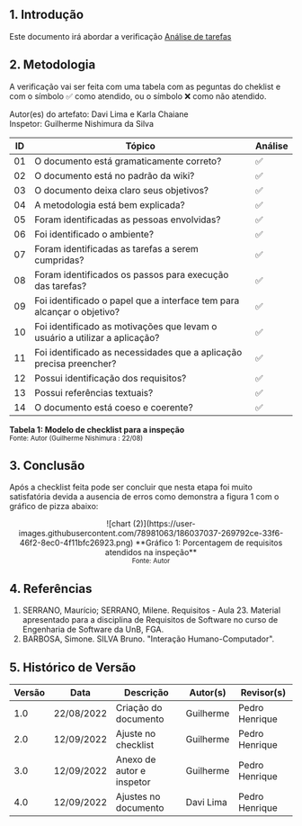 ## 1. Introdução
Este documento irá abordar a verificação [Análise de tarefas](../analise_requisitos/analise_tarefas.md)


## 2. Metodologia

A verificação vai ser feita com uma tabela com as peguntas do cheklist e com o símbolo ✅ como atendido, ou o símbolo ❌ como não atendido.

Autor(es) do artefato: Davi Lima e Karla Chaiane   
Inspetor: Guilherme Nishimura da Silva

| ID  | Tópico                                                                     | Análise |
| --- | -------------------------------------------------------------------------- | ------- |
| 01  | O documento está gramaticamente correto?                                   | ✅     |
| 02  | O documento está no padrão da wiki?                                        | ✅     |
| 03  | O documento deixa claro seus objetivos?                                    | ✅     |
| 04  | A metodologia está bem explicada?                                          | ✅     |
| 05  | Foram identificadas as pessoas envolvidas?                                 | ✅     |
| 06  | Foi identificado o ambiente?                                               | ✅     |
| 07  | Foram identificadas as tarefas a serem cumpridas?                          | ✅     |
| 08  | Foram identificados os passos para execução das tarefas?                   | ✅     |
| 09  | Foi identificado o papel que a interface tem para alcançar o objetivo?     | ✅     |
| 10  | Foi identificado as motivações que levam o usuário a utilizar a aplicação? | ✅     |
| 11  | Foi identificado as necessidades que a aplicação precisa preencher?        | ✅     |
| 12  | Possui identificação dos requisitos?                                       | ✅     |
| 13  | Possui referências textuais?                                               | ✅     |
| 14  | O documento está coeso e coerente?                                         | ✅     |

**Tabela 1: Modelo de checklist para a inspeção** <br>
<small>Fonte: Autor (Guilherme Nishimura : 22/08) </small></center>

## 3. Conclusão

Após a checklist feita pode ser concluir que nesta etapa foi muito satisfatória devida a ausencia de erros como demonstra a figura 1 com o gráfico de pizza abaixo:

<center>![chart (2)](https://user-images.githubusercontent.com/78981063/186037037-269792ce-33f6-46f2-8ec0-4f11bfc26923.png)  
**Gráfico 1: Porcentagem de requisitos atendidos na inspeção** <br>
<small>Fonte: Autor</small></center>

## 4. Referências

1. SERRANO, Maurício; SERRANO, Milene. Requisitos - Aula 23. Material apresentado para a disciplina de Requisitos de Software no curso de Engenharia de Software da UnB, FGA.
2. BARBOSA, Simone. SILVA Bruno. "Interação Humano-Computador".


## 5. Histórico de Versão

|Versão	| Data	| Descrição |	Autor(s)	| Revisor(s)|
|--------|----|-----------|-------|---------|
| 1.0 |	22/08/2022	| Criação do documento | Guilherme | Pedro Henrique |
| 2.0 |	12/09/2022	| Ajuste no checklist | Guilherme | Pedro Henrique |
| 3.0 |	12/09/2022	| Anexo de autor e inspetor | Guilherme | Pedro Henrique |
| 4.0 |	12/09/2022	| Ajustes no documento | Davi Lima | Pedro Henrique |

